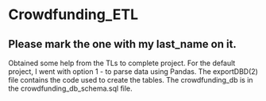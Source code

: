 # Crowdfunding_ETL

## Please mark the one with my last_name on it. 
Obtained some help from the TLs to complete project. For the default project, I went with option 1 - to parse data using Pandas. 
The exportDBD(2) file contains the code used to create the tables. The crowdfunding_db is in the crowdfunding_db_schema.sql file.

